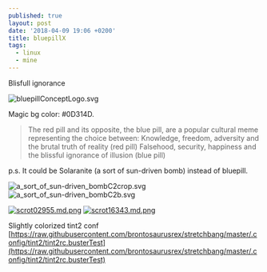 ```yaml
---
published: true
layout: post
date: '2018-04-09 19:06 +0200'
title: bluepillX
tags:
  - linux
  - mine
---
```

Blisfull ignorance

![bluepillConceptLogo.svg]({{site.baseurl}}/media/bluepillConceptLogo.svg)

Magic bg color: #0D314D.

> The red pill and its opposite, the blue pill, are a popular cultural meme representing the choice between:
>    Knowledge, freedom, adversity and the brutal truth of reality (red pill)
>    Falsehood, security, happiness and the blissful ignorance of illusion (blue pill)

p.s. It could be Solaranite (a sort of sun-driven bomb) instead of bluepill.

![a_sort_of_sun-driven_bombC2crop.svg]({{site.baseurl}}/media/a_sort_of_sun-driven_bombC2crop.svg)
![a_sort_of_sun-driven_bombC2b.svg]({{site.baseurl}}/media/a_sort_of_sun-driven_bombC2b.svg)

[![scrot02955.md.png](https://cdn.scrot.moe/images/2018/04/11/scrot02955.md.png)](https://cdn.scrot.moe/images/2018/04/11/scrot02955.png)
[![scrot16343.md.png](https://cdn.scrot.moe/images/2018/04/11/scrot16343.md.png)](https://cdn.scrot.moe/images/2018/04/11/scrot16343.png)

Slightly colorized tint2 conf  
[https://raw.githubusercontent.com/brontosaurusrex/stretchbang/master/.config/tint2/tint2rc.busterTest](https://raw.githubusercontent.com/brontosaurusrex/stretchbang/master/.config/tint2/tint2rc.busterTest)
